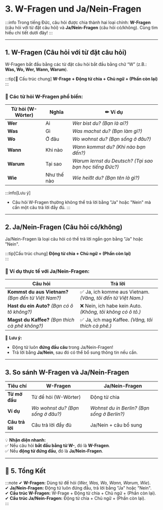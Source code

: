 #  3. W-Fragen und Ja/Nein-Fragen

:::info
Trong tiếng Đức, câu hỏi được chia thành hai loại chính: **W-Fragen** (câu hỏi với từ đặt câu hỏi) và **Ja/Nein-Fragen** (câu hỏi có/không). Cùng tìm hiểu chi tiết dưới đây!
:::

---

## **1. W-Fragen (Câu hỏi với từ đặt câu hỏi)**

W-Fragen bắt đầu bằng các từ đặt câu hỏi bắt đầu bằng chữ “W” (z.B.: **Was, Wo, Wer, Wann, Warum**).

:::tip[📌 Cấu trúc chung]
**W-Frage + Động từ chia + Chủ ngữ + (Phần còn lại)**  
:::

### **📌 Các từ hỏi W-Fragen phổ biến:**

| **Từ hỏi (W-Wörter)** | **Nghĩa**   | ✏ **Ví dụ**                                               |
| --------------------- | ----------- | --------------------------------------------------------- |
| **Wer**               | Ai          | _Wer bist du?_ _(Bạn là ai?)_                             |
| **Was**               | Gì          | _Was machst du?_ _(Bạn làm gì?)_                          |
| **Wo**                | Ở đâu       | _Wo wohnst du?_ _(Bạn sống ở đâu?)_                       |
| **Wann**              | Khi nào     | _Wann kommst du?_ _(Khi nào bạn đến?)_                    |
| **Warum**             | Tại sao     | _Warum lernst du Deutsch?_ _(Tại sao bạn học tiếng Đức?)_ |
| **Wie**               | Như thế nào | _Wie heißt du?_ _(Bạn tên là gì?)_                        |
:::info[Lưu ý]
- Câu hỏi W-Fragen thường không thể trả lời bằng "Ja" hoặc "Nein" mà cần một câu trả lời đầy đủ.
:::

---

## **2. Ja/Nein-Fragen (Câu hỏi có/không)**

Ja/Nein-Fragen là loại câu hỏi có thể trả lời ngắn gọn bằng "Ja" hoặc "Nein".

:::tip[Cấu trúc chung]
**Động từ chia + Chủ ngữ + (Phần còn lại)**  
:::
### **📌 Ví dụ thực tế với Ja/Nein-Fragen:**

| **Câu hỏi**                                         | **Trả lời**                                                 |
| --------------------------------------------------- | ----------------------------------------------------------- |
| **Kommst du aus Vietnam?** _(Bạn đến từ Việt Nam?)_ | ✅ Ja, ich komme aus Vietnam. _(Vâng, tôi đến từ Việt Nam.)_ |
| **Hast du ein Auto?** _(Bạn có ô tô không?)_        | ❌ Nein, ich habe kein Auto. _(Không, tôi không có ô tô.)_   |
| **Magst du Kaffee?** _(Bạn thích cà phê không?)_    | ✅ Ja, ich mag Kaffee. _(Vâng, tôi thích cà phê.)_           |
📌 **Lưu ý:**

- Động từ luôn **đứng đầu câu** trong Ja/Nein-Fragen!
- Trả lời bằng **Ja/Nein**, sau đó có thể bổ sung thông tin nếu cần.

---

## **3. So sánh W-Fragen và Ja/Nein-Fragen**
|**Tiêu chí**|**W-Fragen**|**Ja/Nein-Fragen**|
|---|---|---|
|**Từ mở đầu**|Từ để hỏi (W-Wörter)|Động từ chia|
|**Ví dụ**|_Wo wohnst du?_ _(Bạn sống ở đâu?)_|_Wohnst du in Berlin?_ _(Bạn sống ở Berlin?)_|
|**Câu trả lời**|Câu trả lời đầy đủ|Ja/Nein + câu bổ sung|

💡 **Nhận diện nhanh:**  
✅ Nếu câu hỏi **bắt đầu bằng từ W-**, đó là **W-Fragen**.  
✅ Nếu **động từ đứng đầu**, đó là **Ja/Nein-Fragen**.

---
## **🎯 5. Tổng Kết**

:::note
✔ **W-Fragen:** Dùng từ để hỏi (_Wer, Was, Wo, Wann, Warum, Wie_).  
✔ **Ja/Nein-Fragen:** Động từ luôn đứng đầu, trả lời bằng "Ja" hoặc "Nein".  
✔ **Cấu trúc W-Fragen:** W-Frage + Động từ chia + Chủ ngữ + (Phần còn lại).  
✔ **Cấu trúc Ja/Nein-Fragen:** Động từ chia + Chủ ngữ + (Phần còn lại).  
:::